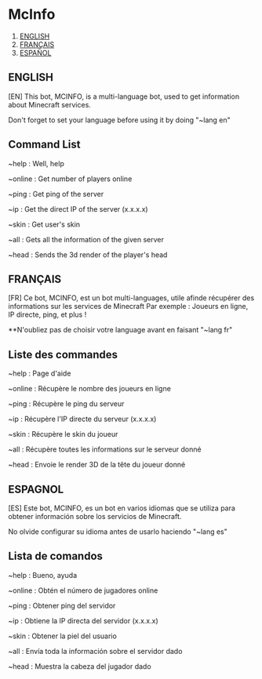 # McInfo

1. [ENGLISH](#ENGLISH)
2. [FRANÇAIS](#FRANÇAIS)
3. [ESPAÑOL](#ESPANOL)

## ENGLISH

[EN] This bot, MCINFO, is a multi-language bot, used to get information about Minecraft services.

Don't forget to set your language before using it by doing "~lang en"

## Command List 

~help : Well, help

~online : Get number of players online

~ping : Get ping of the server

~ip : Get the direct IP of the server (x.x.x.x)

~skin : Get user's skin

~all : Gets all the information of the given server

~head : Sends the 3d render of the player's head

## FRANÇAIS

[FR] Ce bot, MCINFO, est un bot multi-languages, utile afinde récupérer des informations sur les services de Minecraft Par exemple : Joueurs en ligne, IP directe, ping, et plus !

**N'oubliez pas de choisir votre language avant en faisant "~lang fr"

##  Liste des commandes

~help : Page d'aide

~online : Récupère le nombre des joueurs en ligne

~ping : Récupère le ping du serveur

~ip : Récupère l'IP directe du serveur (x.x.x.x)

~skin : Récupère le skin du joueur

~all : Récupère toutes les informations sur le serveur donné

~head : Envoie le render 3D de la tête du joueur donné

## ESPAGNOL

[ES] Este bot, MCINFO, es un bot en varios idiomas que se utiliza para obtener información sobre los servicios de Minecraft.

No olvide configurar su idioma antes de usarlo haciendo "~lang es"

## Lista de comandos

~help : Bueno, ayuda

~online : Obtén el número de jugadores online

~ping : Obtener ping del servidor

~ip : Obtiene la IP directa del servidor (x.x.x.x)

~skin : Obtener la piel del usuario

~all : Envía toda la información sobre el servidor dado

~head : Muestra la cabeza del jugador dado

